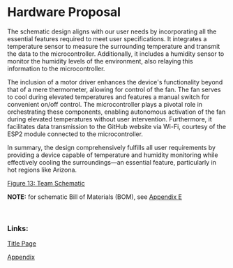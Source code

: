 # Hardware Proposal

The schematic design aligns with our user needs by incorporating all the essential features required to meet user specifications. It integrates a temperature sensor to measure the surrounding temperature and transmit the data to the microcontroller. Additionally, it includes a humidity sensor to monitor the humidity levels of the environment, also relaying this information to the microcontroller. 

The inclusion of a motor driver enhances the device's functionality beyond that of a mere thermometer, allowing for control of the fan. The fan serves to cool during elevated temperatures and features a manual switch for convenient on/off control. The microcontroller plays a pivotal role in orchestrating these components, enabling autonomous activation of the fan during elevated temperatures without user intervention. Furthermore, it facilitates data transmission to the GitHub website via Wi-Fi, courtesy of the ESP2 module connected to the microcontroller. 

In summary, the design comprehensively fulfills all user requirements by providing a device capable of temperature and humidity monitoring while effectively cooling the surroundings—an essential feature, particularly in hot regions like Arizona.

[Figure 13: Team Schematic](TeamSchematic.pdf)

<object data="TeamSchematic2.pdf" width="900" height="900" type='application/pdf'></object>

__NOTE:__ for schematic Bill of Materials (BOM), see [Appendix E](Appendix/AppendixMain.md#bill-of-materials) <!-- update -->

<br>

### Links:

[Title Page](index.md)

[Appendix](/Appendix/AppendixMain.md)
